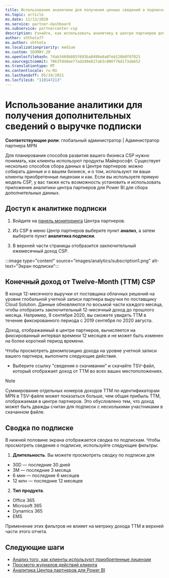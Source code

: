 ```yaml
---
title: Использование аналитики для получения ценных сведений о подписках
ms.topic: article
ms.date: 11/13/2020
ms.service: partner-dashboard
ms.subservice: partnercenter-csp
description: Узнайте, как использовать аналитику в центре партнеров для лучшего понимания бизнеса и того, как ваши клиенты используют приобретенные вами лицензии.
author: shthota77
ms.author: shthota
ms.localizationpriority: medium
ms.custom: SEOMAY.20
ms.openlocfilehash: 7dab3469b885f693ba8498e8a07eb120b8f07021
ms.sourcegitcommit: 7063fdddee77ad2d8e627ab3c806f76d173ab652
ms.translationtype: MT
ms.contentlocale: ru-RU
ms.lasthandoff: 05/19/2021
ms.locfileid: "110147213"
---
```

# <a name="use-analytics-to-learn-more-about-subscription-revenue"></a>Использование аналитики для получения дополнительных сведений о выручке подписки

**Соответствующие роли**: глобальный администратор | Администратор партнера MPN

Для планирования способов развития вашего бизнеса CSP нужно понимать, как клиенты используют продукты Майкрософт. Существует несколько способов сбора данных в Центре партнеров: можно собирать данные и о вашем бизнесе, и о том, используют ли ваши клиенты приобретенные лицензии и как. Если вы используете прямую модель CSP, у вас также есть возможность установить и использовать приложение аналитики центра партнеров для Power BI для сбора дополнительных данных.

## <a name="access-to-the-subscription-analytics"></a>Доступ к аналитике подписки

1. Войдите на [панель мониторинга](https://partner.microsoft.com/dashboard/home) Центра партнеров.
1. Из CSP в меню Центр партнеров выберите пункт **анализ**, а затем выберите пункт **аналитика подписки**.

1. В верхней части страницы отобразится заключительный ежемесячный доход CSP.

:::image type="content" source="images/analytics/subscription1.png" alt-text="Экран подписки":::

## <a name="trailing-twelve-month-ttm-csp-revenue"></a>Конечный доход от Twelve-Month (ТТМ) CSP

В конце 12-месячного выручки от поставщика облачных решений на уровне глобальной учетной записи партнера выручки по поставщику Cloud Solution. Данные обновляются по восьмой части каждого месяца, чтобы отобразить заключительный 12-месячный доход до прошлого месяца. Например, 9 сентября 2020, вы сможете увидеть ТТМ в течение фиксированного периода с 2019 сентября по 2020 августа.

Доход, отображаемый в центре партнеров, вычисляется на фиксированный интервал времени 12 месяцев и не может быть изменен на более короткий период времени.

Чтобы просмотреть декомпозицию дохода на уровне учетной записи вашего партнера, выполните следующие действия.

- Выберите ссылку "сведения о скачивании" и скачайте TSV-файл, который отображает доход от ТТМ во всех ваших местоположениях.

>[!NOTE] 
>Суммирование отдельных номеров доходов ТТМ по идентификаторам MPN в TSV-файле может показаться больше, чем общая прибыль ТТМ, отображаемая в центре партнеров. Это обусловлено тем, что доход может быть дважды считан для подписок с несколькими участниками в скачанном файле.

## <a name="subscription-summary"></a>Сводка по подписке

В нижней половине экрана отображается сводка по подпискам. Чтобы просмотреть сведения о подписке, используйте следующие фильтры:  

1. **Длительность**. Вы можете просмотреть сводку по подписке для 

- 30D — последние 30 дней
- 3M — последние 3 месяца
- 6 мин — последние 6 месяцев
- 12 млн — последние 12 месяцев

2. **Тип продукта**.
 
- Office 365
- Microsoft 365
- Dynamics 365
- EMS

Применение этих фильтров не влияет на метрику дохода ТТМ в верхней части этого отчета.


 
## <a name="next-steps"></a>Следующие шаги

- [Анализ того, как клиенты используют приобретенные лицензии](increasing-adoption-and-satisfaction.md)  
- [Просмотр журналов действий клиента](activity-logs.md)
- [Аналитика Центра партнеров для Power BI](power-bi-app-for-direct-partners.md)






